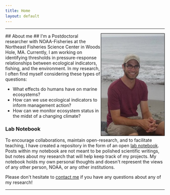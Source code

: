 ```yaml
---
title: Home
layout: default
---
```

_____

<img src="/assets/Scott_beach.jpg" style="float: right; width: 200px; border:1px solid black; padding:0px;"/>
## About me ##
I'm a Postdoctoral researcher with NOAA-Fisheries at the Northeast Fisheries Science Center in Woods Hole, MA. Currently, I am working on identifying thresholds in pressure-response relationships between ecological indicators, fishing, and the environment. In my research, I often find myself considering these types of questions: 

+ What effects do humans have on marine ecosystems?  
+ How can we use ecological indicators to inform management action?  
+ How can we monitor ecosystem status in the midst of a changing climate?

###  Lab Notebook ###
To encourage collaborations, maintain open-research, and to facilitate teaching, I have created a repository in the form of an open <a href="/notebook/">lab notebook</a>. Posts within my notebook are not meant to be polished scientific writings, but notes about my research that will help keep track of my projects. My notebook holds my own personal thoughts and doesn't represent the views of any other person, NOAA, or any other institutions.

<i class="icon-phone"></i> Please don't hesitate to <a href="/contact/">contact me</a> if you have any questions about any of my research!

-------

